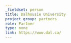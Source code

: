 ```yaml
---
_fieldset: person
title: Dalhousie University
project_group: partners
role: Partner
type: none
link: https://www.dal.ca/
---
```

